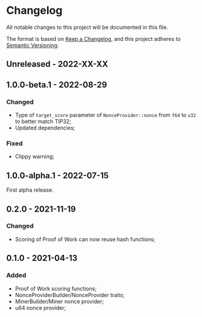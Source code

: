 # Changelog

All notable changes to this project will be documented in this file.

The format is based on [Keep a Changelog](https://keepachangelog.com/en/1.0.0/),
and this project adheres to [Semantic Versioning](https://semver.org/spec/v2.0.0.html).

<!-- ## Unreleased - YYYY-MM-DD

### Added

### Changed

### Deprecated

### Removed

### Fixed

### Security -->

## Unreleased - 2022-XX-XX

## 1.0.0-beta.1 - 2022-08-29

### Changed

- Type of `target_score` parameter of `NonceProvider::nonce` from `f64` to `u32` to better match TIP32;
- Updated dependencies;

### Fixed

- Clippy warning;

## 1.0.0-alpha.1 - 2022-07-15

First alpha release.

## 0.2.0 - 2021-11-19

### Changed

- Scoring of Proof of Work can now reuse hash functions;

## 0.1.0 - 2021-04-13

### Added

- Proof of Work scoring functions;
- NonceProviderBuilder/NonceProvider traits;
- MinerBuilder/Miner nonce provider;
- u64 nonce provider;
